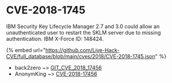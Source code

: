 # CVE-2018-1745

IBM Security Key Lifecycle Manager 2.7 and 3.0 could allow an unauthenticated user to restart the SKLM server due to missing authentication. IBM X-Force ID: 148424.

{% embed url="https://github.com/Live-Hack-CVE/full_database/blob/main/cves/2018/CVE-2018-1745.json" %}


* back2zero ~> [GIT_CVE_2018_17456](https://zeste.alice-snow.ru/2018/database/cve-2018-1745/git_cve_2018_17456-back2zero)
* AnonymKing ~> [CVE-2018-17456](https://zeste.alice-snow.ru/2018/database/cve-2018-1745/cve-2018-17456-anonymking)